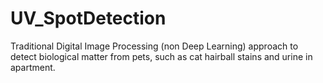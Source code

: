 # UV_SpotDetection
Traditional Digital Image Processing (non Deep Learning) approach to detect biological matter from pets, such as cat hairball stains and urine in apartment. 